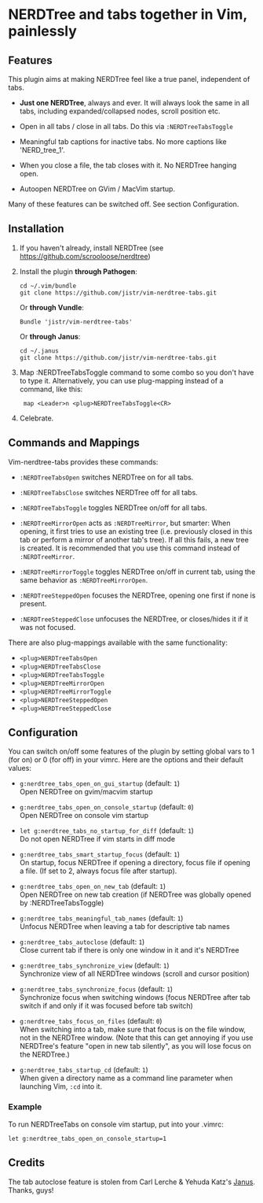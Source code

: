 # NERDTree and tabs together in Vim, painlessly

## Features

This plugin aims at making NERDTree feel like a true panel, independent of tabs.

* **Just one NERDTree**, always and ever. It will always look the same in
  all tabs, including expanded/collapsed nodes, scroll position etc.

* Open in all tabs / close in all tabs. Do this via `:NERDTreeTabsToggle`

* Meaningful tab captions for inactive tabs. No more captions like 'NERD_tree_1'.

* When you close a file, the tab closes with it. No NERDTree hanging open.

* Autoopen NERDTree on GVim / MacVim startup.

Many of these features can be switched off. See section Configuration.

## Installation

1. If you haven't already, install NERDTree (see https://github.com/scrooloose/nerdtree)

2.  Install the plugin **through Pathogen**:

        cd ~/.vim/bundle
        git clone https://github.com/jistr/vim-nerdtree-tabs.git
        
    Or **through Vundle**:

        Bundle 'jistr/vim-nerdtree-tabs'
        
    Or **through Janus**:

        cd ~/.janus
        git clone https://github.com/jistr/vim-nerdtree-tabs.git

3. Map :NERDTreeTabsToggle command to some combo so you don't have to type it.
   Alternatively, you can use plug-mapping instead of a command, like this:

        map <Leader>n <plug>NERDTreeTabsToggle<CR>

4. Celebrate.

## Commands and Mappings

Vim-nerdtree-tabs provides these commands:

* `:NERDTreeTabsOpen` switches NERDTree on for all tabs.

* `:NERDTreeTabsClose` switches NERDTree off for all tabs.

* `:NERDTreeTabsToggle` toggles NERDTree on/off for all tabs.

* `:NERDTreeMirrorOpen` acts as `:NERDTreeMirror`, but smarter: When opening,
  it first tries to use an existing tree (i.e. previously closed in this tab or
  perform a mirror of another tab's tree). If all this fails, a new tree is
  created. It is recommended that you use this command instead of
  `:NERDTreeMirror`.

* `:NERDTreeMirrorToggle` toggles NERDTree on/off in current tab, using
  the same behavior as `:NERDTreeMirrorOpen`.

* `:NERDTreeSteppedOpen` focuses the NERDTree, opening one first if none is present.

* `:NERDTreeSteppedClose` unfocuses the NERDTree, or closes/hides it if it was
  not focused.

There are also plug-mappings available with the same functionality:

* `<plug>NERDTreeTabsOpen`
* `<plug>NERDTreeTabsClose`
* `<plug>NERDTreeTabsToggle`
* `<plug>NERDTreeMirrorOpen`
* `<plug>NERDTreeMirrorToggle`
* `<plug>NERDTreeSteppedOpen`
* `<plug>NERDTreeSteppedClose`

## Configuration

You can switch on/off some features of the plugin by setting global vars to 1
(for on) or 0 (for off) in your vimrc. Here are the options and their default
values:

* `g:nerdtree_tabs_open_on_gui_startup` (default: `1`)  
  Open NERDTree on gvim/macvim startup

* `g:nerdtree_tabs_open_on_console_startup` (default: `0`)  
  Open NERDTree on console vim startup

* `let g:nerdtree_tabs_no_startup_for_diff` (default: `1`)  
  Do not open NERDTree if vim starts in diff mode

* `g:nerdtree_tabs_smart_startup_focus` (default: `1`)  
  On startup, focus NERDTree if opening a directory, focus file if opening
  a file. (If set to 2, always focus file after startup).

* `g:nerdtree_tabs_open_on_new_tab` (default: `1`)  
  Open NERDTree on new tab creation (if NERDTree was globally opened by
  :NERDTreeTabsToggle)

* `g:nerdtree_tabs_meaningful_tab_names` (default: `1`)  
  Unfocus NERDTree when leaving a tab for descriptive tab names

* `g:nerdtree_tabs_autoclose` (default: `1`)  
  Close current tab if there is only one window in it and it's NERDTree

* `g:nerdtree_tabs_synchronize_view` (default: `1`)  
  Synchronize view of all NERDTree windows (scroll and cursor position)

* `g:nerdtree_tabs_synchronize_focus` (default: `1`)  
  Synchronize focus when switching windows (focus NERDTree after tab switch
  if and only if it was focused before tab switch)

* `g:nerdtree_tabs_focus_on_files` (default: `0`)  
  When switching into a tab, make sure that focus is on the file window,
  not in the NERDTree window. (Note that this can get annoying if you use
  NERDTree's feature "open in new tab silently", as you will lose focus on the
  NERDTree.)

* `g:nerdtree_tabs_startup_cd` (default: `1`)  
  When given a directory name as a command line parameter when launching Vim,
  `:cd` into it.

### Example

To run NERDTreeTabs on console vim startup, put into your .vimrc:

    let g:nerdtree_tabs_open_on_console_startup=1

## Credits

The tab autoclose feature is stolen from Carl Lerche & Yehuda Katz's
[Janus](https://github.com/carlhuda/janus). Thanks, guys!

